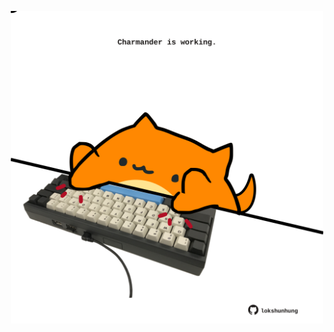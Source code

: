 <!-- built at 31/12/2024, 20:00:43 UTC -->
<p align="center">
  <img width="500" height="500" src="./ReadmeImage.svg">
</p>
